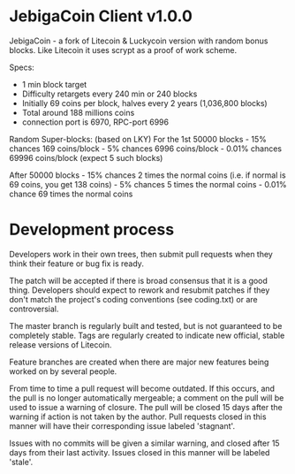 JebigaCoin Client v1.0.0
=======================

JebigaCoin - a fork of Litecoin & Luckycoin version with random bonus blocks. Like Litecoin it uses scrypt as a proof of work scheme.

Specs:
- 1 min block target
- Difficulty retargets every 240 min or 240 blocks
- Initially 69 coins per block, halves every 2 years (1,036,800 blocks)
- Total around 188 millions coins
- connection port is 6970, RPC-port 6996

Random Super-blocks: (based on LKY)
    For the 1st 50000 blocks
     - 15% chances 169 coins/block
     - 5% chances 6996 coins/block
     - 0.01% chances 69996 coins/block (expect 5 such blocks)


After 50000 blocks
    - 15% chances 2 times the normal coins (i.e. if normal is 69 coins, you get 138 coins)
    - 5% chances 5 times the normal coins
    - 0.01% chance 69 times the normal coins

Development process
===================

Developers work in their own trees, then submit pull requests when
they think their feature or bug fix is ready.

The patch will be accepted if there is broad consensus that it is a
good thing.  Developers should expect to rework and resubmit patches
if they don't match the project's coding conventions (see coding.txt)
or are controversial.

The master branch is regularly built and tested, but is not guaranteed
to be completely stable. Tags are regularly created to indicate new
official, stable release versions of Litecoin.

Feature branches are created when there are major new features being
worked on by several people.

From time to time a pull request will become outdated. If this occurs, and
the pull is no longer automatically mergeable; a comment on the pull will
be used to issue a warning of closure. The pull will be closed 15 days
after the warning if action is not taken by the author. Pull requests closed
in this manner will have their corresponding issue labeled 'stagnant'.

Issues with no commits will be given a similar warning, and closed after
15 days from their last activity. Issues closed in this manner will be 
labeled 'stale'. 
